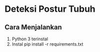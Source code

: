 # Deteksi Postur Tubuh

## Cara Menjalankan
1. Python 3 terinstal
2. Instal
   pip install -r requirements.txt